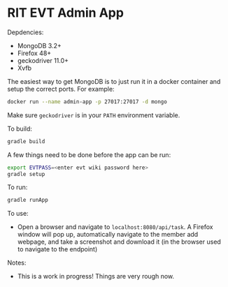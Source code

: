# RIT EVT Admin App

Depdencies:
* MongoDB 3.2+
* Firefox 48+
* geckodriver 11.0+
* Xvfb

The easiest way to get MongoDB is to just run it in a docker container and setup the correct ports. For example:
```sh
docker run --name admin-app -p 27017:27017 -d mongo
```

Make sure `geckodriver` is in your `PATH` environment variable. 

To build:
```sh
gradle build
```

A few things need to be done before the app can be run:

```sh
export EVTPASS=<enter evt wiki password here>
gradle setup
```

To run: 

```sh
gradle runApp
```

To use:
* Open a browser and navigate to `localhost:8080/api/task`. A Firefox window will pop up, automatically navigate to the member add webpage, and take a screenshot and download it (in the browser used to navigate to the endpoint)

Notes:
* This is a work in progress! Things are very rough now. 

